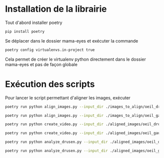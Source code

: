 # Installation de la librairie
Tout d'abord installer poetry
```bash
pip install poetry
```

Se déplacer dans le dossier mama-eyes et exécuter la commande
```bash
poetry config virtualenvs.in-project true
```

Cela permet de créer le virtualenv python directement dans le dossier mama-eyes et pas de façon globale


# Exécution des scripts
Pour lancer le script permettant d'aligner les images, exécuter
```bash
poetry run python align_images.py --input_dir ./images_to_align/oeil_droit --output_dir ./aligned_images/oeil_droit

poetry run python align_images.py --input_dir ./images_to_align/oeil_gauche --output_dir ./aligned_images/oeil_gauche

poetry run python create_video.py --input_dir ./aligned_images/oeil_droit --output_file ./oeil_droit.mp4

poetry run python create_video.py --input_dir ./aligned_images/oeil_gauche --output_file ./oeil_gauche.mp4

poetry run python analyze_drusen.py --input_dir ./aligned_images/oeil_droit --output_dir ./analysis_results/oeil_droit --block_size 151 --C "-8"

poetry run python analyze_drusen.py --input_dir ./aligned_images/oeil_gauche --output_dir ./analysis_results/oeil_gauche --block_size 151 --C "-8"
```